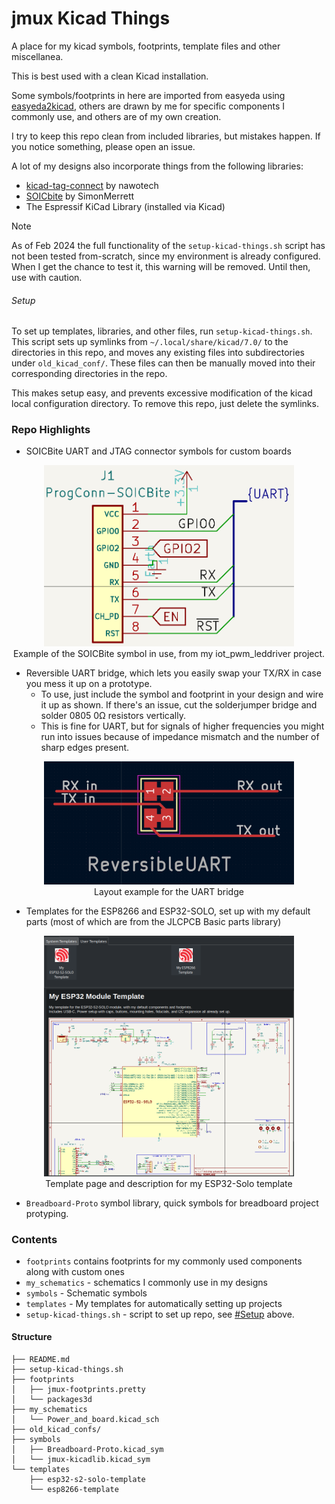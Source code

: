 # jmux Kicad Things

A place for my kicad symbols, footprints, template files and other miscellanea.

This is best used with a clean Kicad installation. 

Some symbols/footprints in here are imported from easyeda using [easyeda2kicad](https://hackaday.com/2023/08/08/easyeda2kicad-never-draw-a-footprint-again/), others are drawn by me for specific components I commonly use, and others are of my own creation. 

I try to keep this repo clean from included libraries, but mistakes happen. If you notice something, please open an issue. 

A lot of my designs also incorporate things from the following libraries:
* [kicad-tag-connect](https://github.com/nawotech/kicad-tag-connect) by nawotech
* [SOICbite](https://github.com/SimonMerrett/SOICbite) by SimonMerrett
* The Espressif KiCad Library (installed via Kicad)

> [!NOTE]
> As of Feb 2024 the full functionality of the `setup-kicad-things.sh` script has not been tested from-scratch, since my environment is already configured. When I get the chance to test it, this warning will be removed. Until then, use with caution.

###### Setup
To set up templates, libraries, and other files, run `setup-kicad-things.sh`. This script sets up symlinks from `~/.local/share/kicad/7.0/` to the directories in this repo, and moves any existing files into subdirectories under `old_kicad_conf/`. These files can then be manually moved into their corresponding directories in the repo.

This makes setup easy, and prevents excessive modification of the kicad local configuration directory. To remove this repo, just delete the symlinks. 

### Repo Highlights
* SOICBite UART and JTAG connector symbols for custom boards
<p align="center">
<img alt="" src="files/ProgConn-SOICBite-Symbol-Example.png" width="400" /><br>
Example of the SOICBite symbol in use, from my iot_pwm_leddriver project. 
</p>

* Reversible UART bridge, which lets you easily swap your TX/RX in case you mess it up on a prototype. 
    * To use, just include the symbol and footprint in your design and wire it up as shown. If there's an issue, cut the solderjumper bridge and solder 0805 0Ω resistors vertically. 
    * This is fine for UART, but for signals of higher frequencies you might run into issues because of impedance mismatch and the number of sharp edges present. 
<p align="center">
<img alt="" src="files/ReversibleUART_Layout_example.png" width="400" /><br>
Layout example for the UART bridge
</p>

* Templates for the ESP8266 and ESP32-SOLO, set up with my default parts (most of which are from the JLCPCB Basic parts library)
<p align="center">
<img alt="" src="files/esp32-solo-template-menu-screenshot.png" width="400" /><br>
Template page and description for my ESP32-Solo template
</p>

* `Breadboard-Proto` symbol library, quick symbols for breadboard project protyping. 


### Contents
* `footprints` contains footprints for my commonly used components along with custom ones
* `my_schematics` - schematics I commonly use in my designs
* `symbols` - Schematic symbols
* `templates` - My templates for automatically setting up projects
* `setup-kicad-things.sh` - script to set up repo, see [#Setup](#Setup) above.

#### Structure

```
├── README.md
├── setup-kicad-things.sh
├── footprints
│   ├── jmux-footprints.pretty
│   └── packages3d
├── my_schematics
│   └── Power_and_board.kicad_sch
├── old_kicad_confs/
├── symbols
│   ├── Breadboard-Proto.kicad_sym
│   └── jmux-kicadlib.kicad_sym
└── templates
    ├── esp32-s2-solo-template
    └── esp8266-template
    
```


